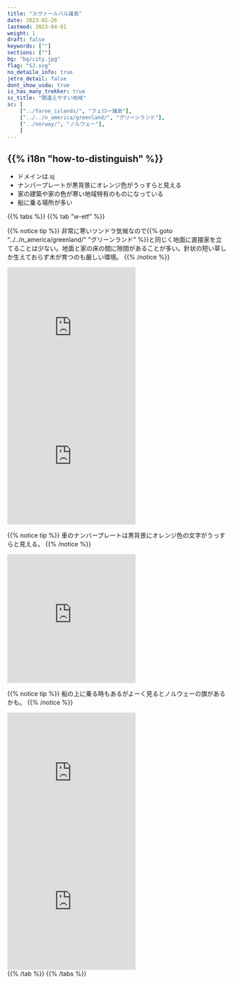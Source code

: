 ```yaml
---
title: "スヴァールバル諸島"
date: 2023-02-26
lastmod: 2023-04-01
weight: 1
draft: false
keywords: [""]
sections: [""]
bg: "bg/city.jpg"
flag: "SJ.svg"
no_detaile_info: true
jetro_detail: false
dont_show_usda: true
is_has_many_trekker: true
sc_title: "間違えやすい地域"
sc: [
    ["../faroe_islands/", "フェロー諸島"],
    ["../../n_america/greenland/", "グリーンランド"],
    ["../norway/", "ノルウェー"],
    ]
---
```


<div class="main-desciption country-description">
    <h2 class="section-title">{{% i18n "how-to-distinguish" %}}</h2>
    <ul class="rule-list">
        <li>ドメインは<span class="quiz">.sj</span></li>
        <li>ナンバープレートが<span class="quiz">黒背景にオレンジ色</span>がうっすらと見える</li>
        <li>家の建築や家の色が寒い地域特有のものになっている</li>
        <li>船に乗る場所が多い</li>
    </ul>
</div>

{{% tabs  %}}
{{% tab "w-etf" %}}

{{% notice tip %}}
非常に寒いツンドラ気候なので{{% goto "../../n_america/greenland/" "グリーンランド" %}}と同じく地面に直接家を立てることは少ない。地面と家の床の間に隙間があることが多い。針状の短い草しか生えておらず木が育つのも厳しい環境。
{{% /notice %}}

<div class="googlemap-if">
<iframe src="https://www.google.com/maps/embed?pb=!4v1683380794693!6m8!1m7!1s2CnWYpFXiIkYa9-mZo1N3Q!2m2!1d78.21615498652524!2d15.63422913983318!3f118.46309589545005!4f9.068087069865896!5f1.4720554450926473" width="295" height="295" style="border:0;" allowfullscreen="" loading="lazy" referrerpolicy="no-referrer-when-downgrade"></iframe>
<iframe src="https://www.google.com/maps/embed?pb=!4v1686408468199!6m8!1m7!1s3nN7ZzwYPL5dj7EXIc4bPw!2m2!1d78.21977697889058!2d15.66017009688236!3f202.43020656801798!4f9.424491471442053!5f1.677990570525187" width="295" height="295" style="border:0;" allowfullscreen="" loading="lazy" referrerpolicy="no-referrer-when-downgrade"></iframe>
</div>

{{% notice tip %}}
車のナンバープレートは<span class="quiz">黒背景にオレンジ色</span>の文字がうっすらと見える。
{{% /notice %}}
<div class="googlemap-if">
<iframe src="https://www.google.com/maps/embed?pb=!4v1683380604908!6m8!1m7!1s39SmFAyxzzl2Nht0IshIRQ!2m2!1d78.22409211782694!2d15.63796797600673!3f35.42896380071371!4f-15.668135505178128!5f2.8250272445652915" width="295" height="295" style="border:0;" allowfullscreen="" loading="lazy" referrerpolicy="no-referrer-when-downgrade"></iframe>
</div>


{{% notice tip %}}
船の上に乗る時もあるがよーく見るとノルウェーの旗があるかも。
{{% /notice %}}
<div class="googlemap-if">
<iframe src="https://www.google.com/maps/embed?pb=!4v1683534840459!6m8!1m7!1sHa6f6NW3pVHEeWwL5YhBKQ!2m2!1d79.54418535780721!2d13.49684876618249!3f224.48773307977203!4f-11.315566756290295!5f3.325193203789971" width="295" height="295" style="border:0;" allowfullscreen="" loading="lazy" referrerpolicy="no-referrer-when-downgrade"></iframe>
<iframe src="https://www.google.com/maps/embed?pb=!4v1686408554105!6m8!1m7!1sdnxN7d1-HtMH-6PcsxXFnQ!2m2!1d79.61560130633005!2d11.49966117670627!3f116.89106314355992!4f-20.872647719244156!5f1.8136803769151784" width="295" height="295" style="border:0;" allowfullscreen="" loading="lazy" referrerpolicy="no-referrer-when-downgrade"></iframe>
</div>
{{% /tab %}}
{{% /tabs %}}
